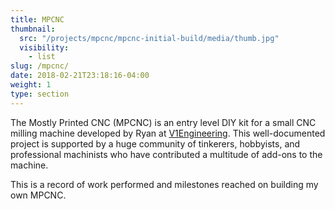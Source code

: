 ```yaml
---
title: MPCNC
thumbnail:
  src: "/projects/mpcnc/mpcnc-initial-build/media/thumb.jpg"
  visibility:
    - list
slug: /mpcnc/
date: 2018-02-21T23:18:16-04:00
weight: 1
type: section
---
```


The Mostly Printed CNC (MPCNC) is an entry level DIY kit for a small CNC milling machine developed by Ryan at [V1Engineering](https://www.v1engineering.com/). This well-documented project is supported by a huge community of tinkerers, hobbyists, and professional machinists who have contributed a multitude of add-ons to the machine.

This is a record of work performed and milestones reached on building my own MPCNC.